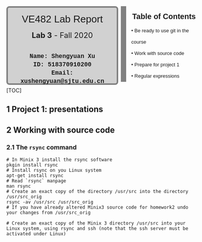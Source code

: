<div style="width:60%;height:200px;text-align:center;border:14px solid #808080;border-top:none;border-left:none;border-bottom:none;display:inline-block">
    <div style="border:4px solid #808080;border-radius:8px;width:95%;height:100%;background-color: rgb(209, 209, 209);">
        <div style="width:100%;height:30%;text-align:center;line-height:60px;font-size:26px;font-family:'Lucida Sans', 'Lucida Sans Regular', 'Lucida Grande', 'Lucida Sans Unicode', Geneva, Verdana, sans-serif;">VE482 Lab Report</div>
        <div style="width:100%;height:18%;text-align:center;line-height:26px;font-size:20px;font-familny:'Lucida Sans', 'Lucida Sans Regular', 'Lucida Grande', 'Lucida Sans Unicode', Geneva, Verdana, sans-serif;"><b>Lab 3</b> - Fall 2020</div>
        <div style="width:100%;height:57%;text-align:center;font-size:16px;line-height:22px;font-family: 'Courier New', Courier, monospace;font-weight:300;"><br><b>Name: Shengyuan Xu<br>ID: 518370910200<br>Email: xushengyuan@sjtu.edu.cn<br></b></div>
    </div>
</div>
<div style="width:35%;height:200px;display:inline-block;float:right">
    <div style="width:100%;height:25%;text-align:center;line-height:55px;font-size:20px;font-family:'Lucida Sans', 'Lucida Sans Regular', 'Lucida Grande', 'Lucida Sans Unicode', Geneva, Verdana, sans-serif;"><b>Table of Contents</b></div>
    <div style="width:100%;height:75%;text-align:left;margin-left:2px;line-height:30px;font-size:13px;font-family:Verdana, Geneva, Tahoma, sans-serif;font-weight:300;">• Be ready to use git in the course<br>• Work with source code<br>• Prepare for project 1<br>• Regular expressions</div>
</div>

[TOC]

## 1 Project 1: presentations

## 2 Working with source code

### 2.1 The `rsync` command

```shell
# In Minix 3 install the rsync software
pkgin install rsync
# Install rsync on you Linux system
apt-get install rsync
# Read `rsync` manpage
man rsync
# Create an exact copy of the directory /usr/src into the directory /usr/src_orig
rsync -av /usr/src /usr/src_orig
# If you have already altered Minix3 source code for homework2 undo your changes from /usr/src_orig

# Create an exact copy of the Minix 3 directory /usr/src into your Linux system, using rsync and ssh (note that the ssh server must be activated under Linux)

```

